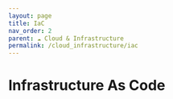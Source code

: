 ```yaml
---
layout: page
title: IaC
nav_order: 2
parent: ☁️ Cloud & Infrastructure
permalink: /cloud_infrastructure/iac
---
```


# Infrastructure As Code